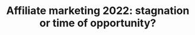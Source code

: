 ---
title: "Affiliate marketing 2022: stagnation or time of opportunity?"
customSlug: article-1
lang: en
notReadyMessage: ""
image: /img/article-1.png
cardTitle: "Affiliate marketing 2022: stagnation or time of opportunity?"
cardText: "Global world shocks, of course, touched on traffic arbitrage. The sphere is in a temporary decline, the community has become less cohesive, which has led to a completely new market segmentation."
cardImage: /img/card-1.png
---